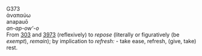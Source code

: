 <body>
  <p>G373<br>  ἀναπαύω  <br> anapauō  <br><i>an-ap-ow‘-o </i><br>From <a href="g0303.htm">303</a> and <a href="g3973.htm">3973</a>  (reflexively) to <i>repose</i> (literally or figuratively (be <i>exempt</i>), <i>remain</i>); by implication to <i>refresh:</i> - take ease, refresh, (give, take) rest.<br></p>
 </body>